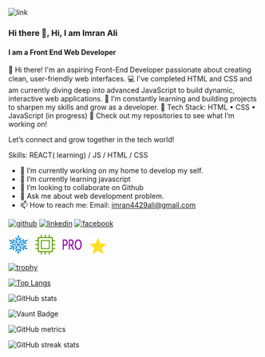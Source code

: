 ![link](https://media.licdn.com/dms/image/v2/D4E16AQGPAO6OAxbu3A/profile-displaybackgroundimage-shrink_350_1400/B4EZbnelW_GQAY-/0/1747640281096?e=1753315200&v=beta&t=48DuAseRFqnqL6FlbsSDCbEp9tTTJyEgZeFFv-IAISo)
### Hi there 👋, Hi, I am Imran Ali 
#### I am a Front End  Web Developer 


👋 Hi there! I'm an aspiring Front-End Developer passionate about creating clean, user-friendly web interfaces.
💻 I've completed HTML and CSS and am currently diving deep into advanced JavaScript to build dynamic, interactive web applications.
🚀 I’m constantly learning and building projects to sharpen my skills and grow as a developer.
🔧 Tech Stack: HTML • CSS • JavaScript (in progress)
📂 Check out my repositories to see what I’m working on!

Let’s connect and grow together in the tech world!



Skills:   REACT( learning)  / JS / HTML / CSS

- 🔭 I’m currently working on my home to develop my self. 
- 🌱 I’m currently learning javascript 
- 👯 I’m looking to collaborate on Github 
- 💬 Ask me about web development problem. 
- 📫 How to reach me: Email: imran4429ali@gmail.com 


[<img src='https://cdn.jsdelivr.net/npm/simple-icons@3.0.1/icons/github.svg' alt='github' height='40'>](https://github.com/https://github.com/imranali4429)  [<img src='https://cdn.jsdelivr.net/npm/simple-icons@3.0.1/icons/linkedin.svg' alt='linkedin' height='40'>](https://www.linkedin.com/in/www.linkedin.com/in/imran-ali-rony-003768324/)  [<img src='https://cdn.jsdelivr.net/npm/simple-icons@3.0.1/icons/facebook.svg' alt='facebook' height='40'>](https://www.facebook.com/https://www.facebook.com/imranali.rony/)  

<a href='https://archiveprogram.github.com/'><img src='https://raw.githubusercontent.com/acervenky/animated-github-badges/master/assets/acbadge.gif' width='40' height='40'></a> <a href='https://docs.github.com/en/developers'><img src='https://raw.githubusercontent.com/acervenky/animated-github-badges/master/assets/devbadge.gif' width='40' height='40'></a> <a href='https://github.com/pricing'><img src='https://raw.githubusercontent.com/acervenky/animated-github-badges/master/assets/pro.gif' width='40' height='40'></a> <a href='https://stars.github.com/'><img src='https://raw.githubusercontent.com/acervenky/animated-github-badges/master/assets/starbadge.gif' width='35' height='35'></a> 

[![trophy](https://github-profile-trophy.vercel.app/?username=https://github.com/imranali4429)](https://github.com/ryo-ma/github-profile-trophy)

[![Top Langs](https://github-readme-stats.vercel.app/api/top-langs/?username=https://github.com/imranali4429)](https://github.com/anuraghazra/github-readme-stats)

![GitHub stats](https://github-readme-stats.vercel.app/api?username=https://github.com/imranali4429&show_icons=true&count_private=true)  

![Vaunt Badge](https://api.vaunt.dev/v1/github/entities/https://github.com/imranali4429/contributions?format=svg&private=true)  

![GitHub metrics](https://metrics.lecoq.io/https://github.com/imranali4429)  

![GitHub streak stats](https://streak-stats.demolab.com/?user=https://github.com/imranali4429)  

